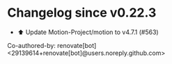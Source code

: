 # Changelog since v0.22.3
- ⬆️ Update Motion-Project/motion to v4.7.1 (#563)

Co-authored-by: renovate[bot] <29139614+renovate[bot]@users.noreply.github.com> 
